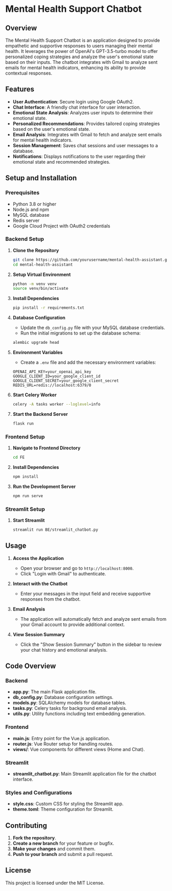 # Mental Health Support Chatbot

## Overview
The Mental Health Support Chatbot is an application designed to provide empathetic and supportive responses to users managing their mental health. It leverages the power of OpenAI's GPT-3.5-turbo model to offer personalized coping strategies and analyze the user's emotional state based on their inputs. The chatbot integrates with Gmail to analyze sent emails for mental health indicators, enhancing its ability to provide contextual responses.

## Features
- **User Authentication**: Secure login using Google OAuth2.
- **Chat Interface**: A friendly chat interface for user interaction.
- **Emotional State Analysis**: Analyzes user inputs to determine their emotional state.
- **Personalized Recommendations**: Provides tailored coping strategies based on the user's emotional state.
- **Email Analysis**: Integrates with Gmail to fetch and analyze sent emails for mental health indicators.
- **Session Management**: Saves chat sessions and user messages to a database.
- **Notifications**: Displays notifications to the user regarding their emotional state and recommended strategies.

## Setup and Installation

### Prerequisites
- Python 3.8 or higher
- Node.js and npm
- MySQL database
- Redis server
- Google Cloud Project with OAuth2 credentials

### Backend Setup

1. **Clone the Repository**
    ```bash
    git clone https://github.com/yourusername/mental-health-assistant.git
    cd mental-health-assistant
    ```

2. **Setup Virtual Environment**
    ```bash
    python -m venv venv
    source venv/bin/activate
    ```

3. **Install Dependencies**
    ```bash
    pip install -r requirements.txt
    ```

4. **Database Configuration**
    - Update the `db_config.py` file with your MySQL database credentials.
    - Run the initial migrations to set up the database schema:
    ```bash
    alembic upgrade head
    ```

5. **Environment Variables**
    - Create a `.env` file and add the necessary environment variables:
    ```env
    OPENAI_API_KEY=your_openai_api_key
    GOOGLE_CLIENT_ID=your_google_client_id
    GOOGLE_CLIENT_SECRET=your_google_client_secret
    REDIS_URL=redis://localhost:6379/0
    ```

6. **Start Celery Worker**
    ```bash
    celery -A tasks worker --loglevel=info
    ```

7. **Start the Backend Server**
    ```bash
    flask run
    ```

### Frontend Setup

1. **Navigate to Frontend Directory**
    ```bash
    cd FE
    ```

2. **Install Dependencies**
    ```bash
    npm install
    ```

3. **Run the Development Server**
    ```bash
    npm run serve
    ```

### Streamlit Setup

1. **Start Streamlit**
    ```bash
    streamlit run BE/streamlit_chatbot.py
    ```

## Usage

1. **Access the Application**
    - Open your browser and go to `http://localhost:8000`.
    - Click "Login with Gmail" to authenticate.

2. **Interact with the Chatbot**
    - Enter your messages in the input field and receive supportive responses from the chatbot.

3. **Email Analysis**
    - The application will automatically fetch and analyze sent emails from your Gmail account to provide additional context.

4. **View Session Summary**
    - Click the "Show Session Summary" button in the sidebar to review your chat history and emotional analysis.

## Code Overview

### Backend

- **app.py**: The main Flask application file.
- **db_config.py**: Database configuration settings.
- **models.py**: SQLAlchemy models for database tables.
- **tasks.py**: Celery tasks for background email analysis.
- **utils.py**: Utility functions including text embedding generation.

### Frontend

- **main.js**: Entry point for the Vue.js application.
- **router.js**: Vue Router setup for handling routes.
- **views/**: Vue components for different views (Home and Chat).

### Streamlit

- **streamlit_chatbot.py**: Main Streamlit application file for the chatbot interface.

### Styles and Configurations

- **style.css**: Custom CSS for styling the Streamlit app.
- **theme.toml**: Theme configuration for Streamlit.

## Contributing

1. **Fork the repository**.
2. **Create a new branch** for your feature or bugfix.
3. **Make your changes** and commit them.
4. **Push to your branch** and submit a pull request.

## License

This project is licensed under the MIT License.